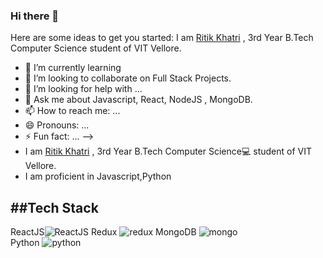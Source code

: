 ### Hi there 👋



Here are some ideas to get you started:
I am [Ritik Khatri](https://github.com/RKRitik) , 3rd Year B.Tech Computer Science student of VIT Vellore.


- 🌱 I’m currently learning 
- 👯 I’m looking to collaborate on Full Stack Projects.
- 🤔 I’m looking for help with ...
- 💬 Ask me about Javascript, React, NodeJS , MongoDB.
- 📫 How to reach me: ...
- 😄 Pronouns: ...
- ⚡ Fun fact: ...
-->
- I am [Ritik Khatri](https://github.com/RKRitik) , 3rd Year B.Tech Computer Science💻 student of VIT Vellore.
- I am proficient in Javascript,Python


##Tech Stack
 -------------
ReactJS![ReactJS](https://user-images.githubusercontent.com/34672810/87503710-8b19e680-c682-11ea-953b-07be433fcb30.png) 
Redux ![redux](https://user-images.githubusercontent.com/34672810/87503886-f4015e80-c682-11ea-9ec5-ec83dd87ca73.png)
   MongoDB ![mongo](https://user-images.githubusercontent.com/34672810/87503810-cae0ce00-c682-11ea-897b-da867d9e98ed.png)  
Python ![python](https://user-images.githubusercontent.com/34672810/87504070-64a87b00-c683-11ea-8810-f91788cb2588.jpg)

